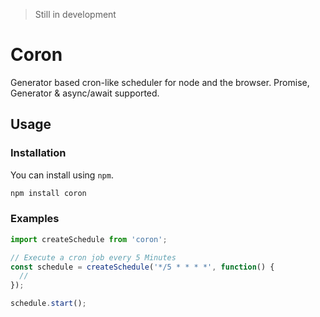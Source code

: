 > Still in development

# Coron

Generator based cron-like scheduler for node and the browser. Promise, Generator & async/await supported.

## Usage

### Installation

You can install using `npm`.

```bash
npm install coron
```

### Examples

```js
import createSchedule from 'coron';

// Execute a cron job every 5 Minutes
const schedule = createSchedule('*/5 * * * *', function() {
  //
});

schedule.start();
```
